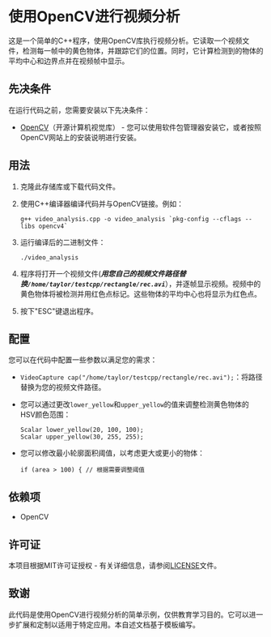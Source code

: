 # 使用OpenCV进行视频分析

这是一个简单的C++程序，使用OpenCV库执行视频分析。它读取一个视频文件，检测每一帧中的黄色物体，并跟踪它们的位置。同时，它计算检测到的物体的平均中心和边界点并在视频帧中显示。

## 先决条件

在运行代码之前，您需要安装以下先决条件：

- [OpenCV](https://opencv.org/)（开源计算机视觉库） - 您可以使用软件包管理器安装它，或者按照OpenCV网站上的安装说明进行安装。

## 用法

1. 克隆此存储库或下载代码文件。

2. 使用C++编译器编译代码并与OpenCV链接。例如：

   ```
   g++ video_analysis.cpp -o video_analysis `pkg-config --cflags --libs opencv4`
   ```

3. 运行编译后的二进制文件：

   ```
   ./video_analysis
   ```

4. 程序将打开一个视频文件(***用您自己的视频文件路径替换`/home/taylor/testcpp/rectangle/rec.avi`***），并逐帧显示视频。视频中的黄色物体将被检测并用红色点标记。这些物体的平均中心也将显示为红色点。

5. 按下"ESC"键退出程序。

## 配置

您可以在代码中配置一些参数以满足您的需求：

- `VideoCapture cap("/home/taylor/testcpp/rectangle/rec.avi");`：将路径替换为您的视频文件路径。

- 您可以通过更改`lower_yellow`和`upper_yellow`的值来调整检测黄色物体的HSV颜色范围：

   ```
   Scalar lower_yellow(20, 100, 100);
   Scalar upper_yellow(30, 255, 255);
   ```

- 您可以修改最小轮廓面积阈值，以考虑更大或更小的物体：

   ```
   if (area > 100) { // 根据需要调整阈值
   ```

## 依赖项

- OpenCV

## 许可证

本项目根据MIT许可证授权 - 有关详细信息，请参阅[LICENSE](LICENSE)文件。

## 致谢

此代码是使用OpenCV进行视频分析的简单示例，仅供教育学习目的。它可以进一步扩展和定制以适用于特定应用。本自述文档基于模板编写。
